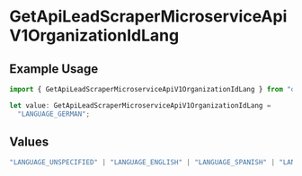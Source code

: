 # GetApiLeadScraperMicroserviceApiV1OrganizationIdLang

## Example Usage

```typescript
import { GetApiLeadScraperMicroserviceApiV1OrganizationIdLang } from "oppulence-backend-sdk/models/operations";

let value: GetApiLeadScraperMicroserviceApiV1OrganizationIdLang =
  "LANGUAGE_GERMAN";
```

## Values

```typescript
"LANGUAGE_UNSPECIFIED" | "LANGUAGE_ENGLISH" | "LANGUAGE_SPANISH" | "LANGUAGE_FRENCH" | "LANGUAGE_GERMAN" | "LANGUAGE_ITALIAN" | "LANGUAGE_PORTUGUESE" | "LANGUAGE_DUTCH" | "LANGUAGE_RUSSIAN" | "LANGUAGE_CHINESE" | "LANGUAGE_JAPANESE" | "LANGUAGE_KOREAN" | "LANGUAGE_ARABIC" | "LANGUAGE_HINDI" | "LANGUAGE_GREEK" | "LANGUAGE_TURKISH"
```